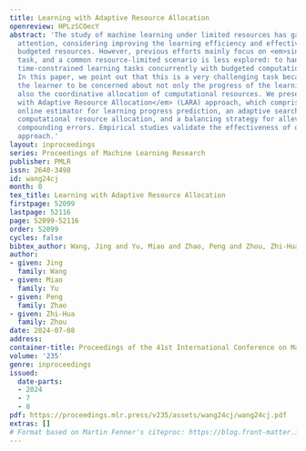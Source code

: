 ```yaml
---
title: Learning with Adaptive Resource Allocation
openreview: HPLzSCOecY
abstract: 'The study of machine learning under limited resources has gathered increasing
  attention, considering improving the learning efficiency and effectiveness with
  budgeted resources. However, previous efforts mainly focus on <em>single</em> learning
  task, and a common resource-limited scenario is less explored: to handle <em>multiple</em>
  time-constrained learning tasks concurrently with budgeted computational resources.
  In this paper, we point out that this is a very challenging task because it demands
  the learner to be concerned about not only the progress of the learning tasks but
  also the coordinative allocation of computational resources. We present the <em>Learning
  with Adaptive Resource Allocation</em> (LARA) approach, which comprises an efficient
  online estimator for learning progress prediction, an adaptive search method for
  computational resource allocation, and a balancing strategy for alleviating prediction-allocation
  compounding errors. Empirical studies validate the effectiveness of our proposed
  approach.'
layout: inproceedings
series: Proceedings of Machine Learning Research
publisher: PMLR
issn: 2640-3498
id: wang24cj
month: 0
tex_title: Learning with Adaptive Resource Allocation
firstpage: 52099
lastpage: 52116
page: 52099-52116
order: 52099
cycles: false
bibtex_author: Wang, Jing and Yu, Miao and Zhao, Peng and Zhou, Zhi-Hua
author:
- given: Jing
  family: Wang
- given: Miao
  family: Yu
- given: Peng
  family: Zhao
- given: Zhi-Hua
  family: Zhou
date: 2024-07-08
address:
container-title: Proceedings of the 41st International Conference on Machine Learning
volume: '235'
genre: inproceedings
issued:
  date-parts:
  - 2024
  - 7
  - 8
pdf: https://proceedings.mlr.press/v235/assets/wang24cj/wang24cj.pdf
extras: []
# Format based on Martin Fenner's citeproc: https://blog.front-matter.io/posts/citeproc-yaml-for-bibliographies/
---
```

